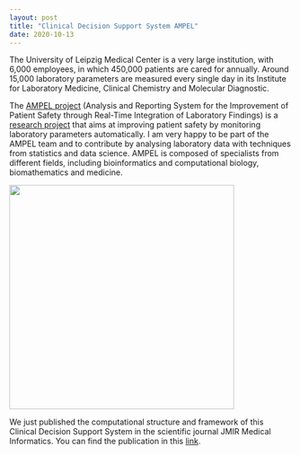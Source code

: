 ```yaml
---
layout: post
title: "Clinical Decision Support System AMPEL"
date: 2020-10-13
---
```


The University of Leipzig Medical Center is a very large institution, with 6,000 employees, in which
450,000 patients are cared for annually. Around 15,000 laboratory parameters are measured every single 
day in its Institute for Laboratory Medicine, Clinical Chemistry and Molecular Diagnostic.  

The <a href="https://www.ampel.care/en/">AMPEL project</a> (Analysis and Reporting System for the Improvement 
of Patient Safety through Real-Time Integration of Laboratory Findings) is a 
[research project](https://vismedica.com/blog/2020/09/15/projekt-ampel-in-fachmedium-publiziert/) that aims 
at improving patient safety by monitoring laboratory parameters automatically. I am very happy to be part
of the AMPEL team and to contribute by analysing laboratory data with techniques from statistics and data 
science. AMPEL is composed of specialists from different fields, including bioinformatics and computational biology, 
biomathematics and medicine.  

<img border="0" src="https://github.com/waltercostamb/waltercostamb.github.io/blob/master/figures/ampel_team.jpg" width="400" />    

We just published the computational structure and framework of this Clinical Decision Support System in the scientific
journal JMIR Medical Informatics. You can find the publication in this [link](https://medinform.jmir.org/2021/6/e20407/).
